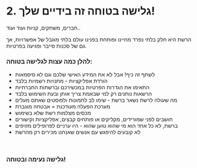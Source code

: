 # 2. גלישה בטוחה זה בידיים שלך\!

חברים, משחקים, קניות ועוד ועוד..

הרשת היא חלק בלתי נפרד מחיינו ופותחת בפנינו עולם בלתי מוגבל של אפשרויות, אך גם של סכנות סייבר ופגיעה בפרטיות.

### להלן כמה עצות לגלישה בטוחה:

* לשתף זה כיף\! אבל לא את המידע האישי שלכם וגם לא סיסמאות  
* הורדת אפליקציות \- מחנויות רשמיות בלבד  
* התאימו את הגדרות הפרטיות במכשירכם וברשתות החברתיות  
* הרשאות נותנים רק למי שבאמת צריך אותן ובעת השימוש בלבד  
* מה שעולה לרשת נשאר ברשת \- שימו לב לתמונות ולפוסטים שאתם מעלים  
* מערכת הפעלה מעודכנת \= אבטחה מוגברת  
* מכסים מצלמות רשת שלא בשימוש  
* חושבים לפני שמורידים, מקליקים או פותחים קבצים, אפליקציות וקישורים  
* ברשת, לא כל אחד הוא מי שהוא טוען שהוא \- היו ערניים לפרופילים מזויפים  
* לא קובעים להיפגש עם אנשים שאנחנו מכירים רק מהרשת

<br>

### גלישה נעימה ובטוחה\!
